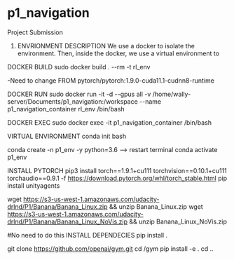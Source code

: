 # p1_navigation
Project Submission 


1. ENVRIONMENT DESCRIPTION
We use a docker to isolate the environment. Then, inside the docker, we use a virtual environment to 


DOCKER BUILD 
sudo docker build . --rm -t rl_env

-Need to change FROM pytorch/pytorch:1.9.0-cuda11.1-cudnn8-runtime

DOCKER RUN 
sudo docker run -it -d --gpus all -v /home/wally-server/Documents/p1_navigation:/workspace --name p1_navigation_container rl_env /bin/bash

DOCKER EXEC
sudo docker exec -it p1_navigation_container /bin/bash

VIRTUAL ENVIRONMENT 
conda init bash

conda create -n p1_env -y python=3.6
 --> restart terminal
conda activate p1_env

INSTALL PYTORCH 
pip3 install torch==1.9.1+cu111 torchvision==0.10.1+cu111 torchaudio==0.9.1 -f https://download.pytorch.org/whl/torch_stable.html
pip install unityagents

wget https://s3-us-west-1.amazonaws.com/udacity-drlnd/P1/Banana/Banana_Linux.zip && unzip Banana_Linux.zip
wget https://s3-us-west-1.amazonaws.com/udacity-drlnd/P1/Banana/Banana_Linux_NoVis.zip && unzip Banana_Linux_NoVis.zip

#No need to do this 
INSTALL DEPENDECIES 
pip install .

git clone https://github.com/openai/gym.git
cd /gym
pip install -e .
cd ..

